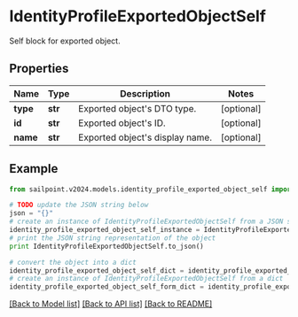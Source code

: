 # IdentityProfileExportedObjectSelf

Self block for exported object.

## Properties

Name | Type | Description | Notes
------------ | ------------- | ------------- | -------------
**type** | **str** | Exported object&#39;s DTO type. | [optional] 
**id** | **str** | Exported object&#39;s ID. | [optional] 
**name** | **str** | Exported object&#39;s display name. | [optional] 

## Example

```python
from sailpoint.v2024.models.identity_profile_exported_object_self import IdentityProfileExportedObjectSelf

# TODO update the JSON string below
json = "{}"
# create an instance of IdentityProfileExportedObjectSelf from a JSON string
identity_profile_exported_object_self_instance = IdentityProfileExportedObjectSelf.from_json(json)
# print the JSON string representation of the object
print IdentityProfileExportedObjectSelf.to_json()

# convert the object into a dict
identity_profile_exported_object_self_dict = identity_profile_exported_object_self_instance.to_dict()
# create an instance of IdentityProfileExportedObjectSelf from a dict
identity_profile_exported_object_self_form_dict = identity_profile_exported_object_self.from_dict(identity_profile_exported_object_self_dict)
```
[[Back to Model list]](../README.md#documentation-for-models) [[Back to API list]](../README.md#documentation-for-api-endpoints) [[Back to README]](../README.md)


